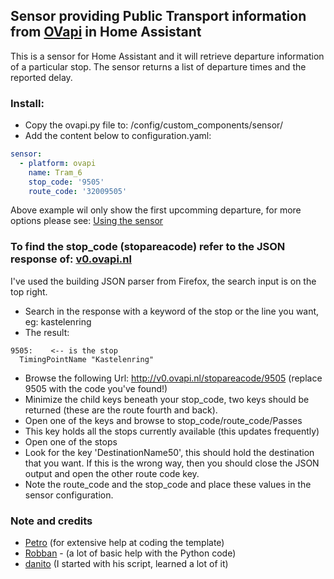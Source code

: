 ## Sensor providing Public Transport information from [OVapi](http://www.ovapi.nl) in Home Assistant

This is a sensor for Home Assistant and it will retrieve departure information of a particular stop. The sensor returns a list of departure times and the reported delay.

### Install:
- Copy the ovapi.py file to: /config/custom_components/sensor/
- Add the content below to configuration.yaml:

```yaml
sensor:
  - platform: ovapi
    name: Tram_6
    stop_code: '9505'
    route_code: '32009505'
```
Above example wil only show the first upcomming departure, for more options please see: [Using the sensor](https://github.com/Paul-dH/Home-Assisant-Sensor-OvApi/blob/master/resources/using_the_sensor.md)

### To find the stop_code (stopareacode) refer to the JSON response of: [v0.ovapi.nl](http://v0.ovapi.nl/stopareacode)
I've used the building JSON parser from Firefox, the search input is on the top right.

- Search in the response with a keyword of the stop or the line you want, eg: kastelenring
- The result:
```
9505:    <-- is the stop
  TimingPointName "Kastelenring"
```
- Browse the following Url: http://v0.ovapi.nl/stopareacode/9505 (replace 9505 with the code you've found!)
- Minimize the child keys beneath your stop_code, two keys should be returned (these are the route fourth and back).
- Open one of the keys and browse to stop_code/route_code/Passes
- This key holds all the stops currently available (this updates frequently)
- Open one of the stops
- Look for the key 'DestinationName50', this should hold the destination that you want. If this is the wrong way, then you should close the JSON output and open the other route code key.
- Note the route_code and the stop_code and place these values in the sensor configuration.

### Note and credits
- [Petro](https://community.home-assistant.io/u/petro/summary) (for extensive help at coding the template)
- [Robban](https://github.com/Kane610) - (a lot of basic help with the Python code)
- [danito](https://github.com/danito/HA-Config/blob/master/custom_components/sensor/stib.py) (I started with his script, learned a lot of it)
